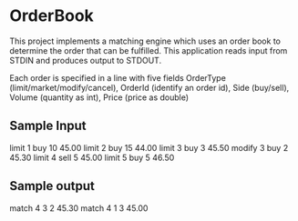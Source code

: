 # OrderBook
This project implements a matching engine which uses an order book to determine
the order that can be fulfilled. This application reads input from STDIN and produces output
to STDOUT.

Each order is specified in a line with five fields 
OrderType (limit/market/modify/cancel), OrderId (identify an order id), Side (buy/sell), Volume (quantity as int), Price (price as double)

Sample Input
------------
limit 1 buy 10 45.00
limit 2 buy 15 44.00
limit 3 buy 3 45.50
modify 3 buy 2 45.30
limit 4 sell 5 45.00
limit 5 buy 5 46.50

Sample output
----------
match 4 3 2 45.30
match 4 1 3 45.00
